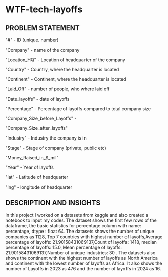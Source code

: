 # WTF-tech-layoffs
## PROBLEM STATEMENT

"#" - ID (unique. number)

"Company" - name of the company

"Location_HQ" - Location of headquarter of the company

"Country" - Country, where the headquarter is located

"Continent" - Continent, where the headquarter is located

"Laid_Off" - number of people, who where laid off

"Date_layoffs" - date of layoffs

"Percentage" - Percentage of layoffs compared to total company size

"Company_Size_before_Layoffs" -

"Company_Size_after_layoffs"

"Industry" - Industry the company is in

"Stage" - Stage of company (private, public etc)

"Money_Raised_in_$_mil"

"Year" - Year of layoffs

"lat" - Latitude of headquarter

"lng" - longitude of headquarter

## DESCRIPTION AND INSIGHTS

In this project I worked on a datasets from kaggle and also created a notebook to input my codes. The dataset shows the first few rows of the dataframe, the basic statistics for percentage column with name: percentage, dtype : float 64. The datasets shows the number of unique companies as 1128, Top 7 countries with highest number of layoffs,Average percentage of layoffs: 21.90158431069137,Count of layoffs: 1418, median percentage of layoffs: 15.0, Mean percentage of layoffs: 21.90158431069137,Number of unique industries: 30 .
The datasets also shows the continent with the highest number of layoffs as North America and continent with the lowest number of layoffs as Africa. It also shows the number of Layoffs in 2023 as 476 and the number of layoffs in 2024 as 16.
